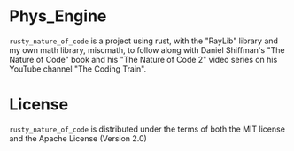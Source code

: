 # Phys_Engine
`rusty_nature_of_code` is a project using rust, with the "RayLib" library and my own math library, miscmath, to follow along with Daniel Shiffman's "The Nature of Code" book and his "The Nature of Code 2" video series on his YouTube channel "The Coding Train".
# License
`rusty_nature_of_code` is distributed under the terms of both the MIT license and the Apache License (Version 2.0)